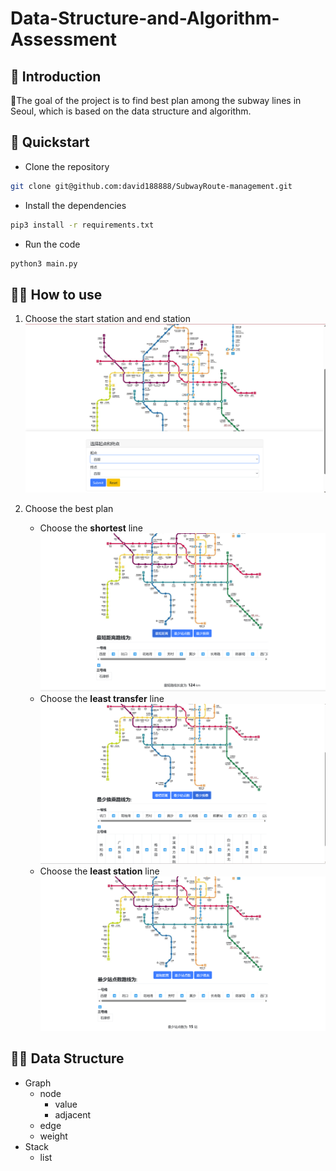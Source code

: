 # Data-Structure-and-Algorithm-Assessment


## 🤖 Introduction
🤹The goal of the project is to find best plan among the subway lines in Seoul, which is based on the data structure and algorithm.


## 🤸 Quickstart
- Clone the repository
```bash
git clone git@github.com:david188888/SubwayRoute-management.git
```

- Install the dependencies
```bash
pip3 install -r requirements.txt
```

- Run the code
```bash
python3 main.py
```


## 🤼‍♂️ How to use
1. Choose the start station and end station
![avatar](./source/start.png)

2. Choose the best plan
   - Choose the __shortest__ line 
  ![avatar](./source/shortest.png)
   - Choose the __least transfer__ line
  ![avatar](./source/least_transfer.png)
   - Choose the __least station__ line
  ![avatar](./source/least_station.png)


## 🤽‍♀️ Data Structure
- Graph
  - node 
    - value
    - adjacent
  - edge
  - weight
- Stack
  - list

